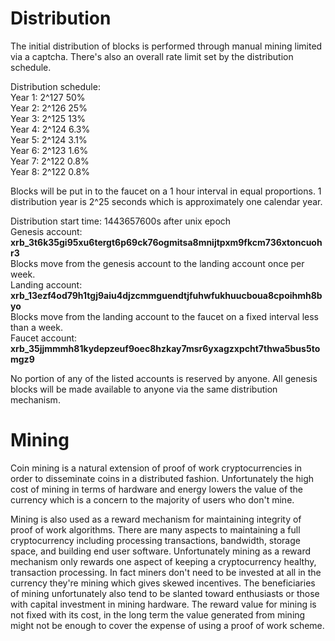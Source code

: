 # Distribution
The initial distribution of blocks is performed through manual mining limited via a captcha.  There's also an overall rate limit set by the distribution schedule.

Distribution schedule:  
Year 1: 2^127 50%  
Year 2: 2^126 25%  
Year 3: 2^125 13%  
Year 4: 2^124 6.3%  
Year 5: 2^124 3.1%  
Year 6: 2^123 1.6%  
Year 7: 2^122 0.8%  
Year 8: 2^122 0.8%  

Blocks will be put in to the faucet on a 1 hour interval in equal proportions. 1 distribution year is 2^25 seconds which is approximately one calendar year.

Distribution start time: 1443657600s after unix epoch  
Genesis account: **xrb_3t6k35gi95xu6tergt6p69ck76ogmitsa8mnijtpxm9fkcm736xtoncuohr3**  
Blocks move from the genesis account to the landing account once per week.  
Landing account: **xrb_13ezf4od79h1tgj9aiu4djzcmmguendtjfuhwfukhuucboua8cpoihmh8byo**  
Blocks move from the landing account to the faucet on a fixed interval less than a week.  
Faucet account: **xrb_35jjmmmh81kydepzeuf9oec8hzkay7msr6yxagzxpcht7thwa5bus5tomgz9**  

No portion of any of the listed accounts is reserved by anyone.  All genesis blocks will be made available to anyone via the same distribution mechanism.

# Mining

Coin mining is a natural extension of proof of work cryptocurrencies in order to disseminate coins in a distributed fashion.  Unfortunately the high cost of mining in terms of hardware and energy lowers the value of the currency which is a concern to the majority of users who don't mine.

Mining is also used as a reward mechanism for maintaining integrity of proof of work algorithms.  There are many aspects to maintaining a full cryptocurrency including processing transactions, bandwidth, storage space, and building end user software.  Unfortunately mining as a reward mechanism only rewards one aspect of keeping a cryptocurrency healthy, transaction processing.  In fact miners don't need to be invested at all in the currency they're mining which gives skewed incentives.  The beneficiaries of mining unfortunately also tend to be slanted toward enthusiasts or those with capital investment in mining hardware.  The reward value for mining is not fixed with its cost, in the long term the value generated from mining might not be enough to cover the expense of using a proof of work scheme.  